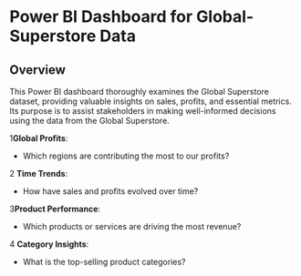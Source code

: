 # Power BI Dashboard for Global-Superstore Data

## Overview

This Power BI dashboard thoroughly examines the Global Superstore dataset, providing valuable insights on sales, profits, and essential metrics. Its purpose is to assist stakeholders in making well-informed decisions using the data from the Global Superstore.


1**Global Profits**:
   - Which regions are contributing the most to our profits?
   
2 **Time Trends**:
   - How have sales and profits evolved over time?
   
3**Product Performance**:
   - Which products or services are driving the most revenue?
   
4 **Category Insights**:
   - What is the top-selling product categories?
